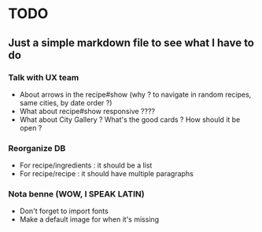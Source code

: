 # TODO
## Just a simple markdown file to see what I have to do

### Talk with UX team
- About arrows in the recipe#show (why ? to navigate in random recipes, same cities, by date order ?)
- What about recipe#show responsive ????
- What about City Gallery ? What's the good cards ? How should it be open ?

### Reorganize DB
- For recipe/ingredients : it should be a list
- For recipe/recipe : it should have multiple paragraphs

### Nota benne (WOW, I SPEAK LATIN)
- Don't forget to import fonts
- Make a default image for when it's missing
